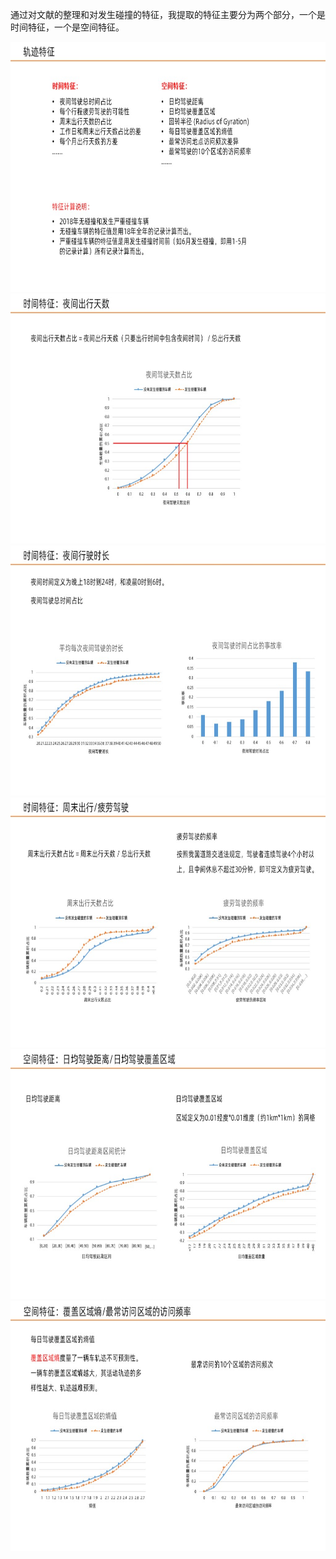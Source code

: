 通过对文献的整理和对发生碰撞的特征，我提取的特征主要分为两个部分，一个是时间特征，一个是空间特征。

<img width=600 height=400 src="trajectory_feature/12.jpg">

<img width=600 height=400 src="trajectory_feature/13.jpg">

<img width=600 height=400 src="trajectory_feature/14.jpg">

<img width=600 height=400 src="trajectory_feature/15.jpg">

<img width=600 height=400 src="trajectory_feature/16.jpg">

<img width=600 height=400 src="trajectory_feature/17.jpg">
